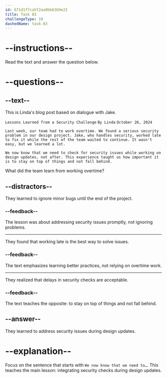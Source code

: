 ```yaml
---
id: 671d1f7ca5f2aa0bb63b9e22
title: Task 83
challengeType: 19
dashedName: task-83
---
```


<!-- READING -->

# --instructions--

Read the text and answer the question below.

# --questions--

## --text--

This is Linda's blog post based on dialogue with Jake.

`Lessons Learned from a Security Challenge`
`By Linda`
`October 26, 2024`

`Last week, our team had to work overtime. We found a serious security problem in our design project. Jake, who handles security, worked late to fix it while the rest of the team waited to continue. It wasn't easy, but we learned a lot.`

`We now know that we need to check for security issues while working on design updates, not after. This experience taught us how important it is to stay on top of things and not fall behind.`

What did the team learn from working overtime?

## --distractors--

They learned to ignore minor bugs until the end of the project.

### --feedback--

The lesson was about addressing security issues promptly, not ignoring problems.

---

They found that working late is the best way to solve issues.

### --feedback--

The text emphasizes learning better practices, not relying on overtime work.

---

They realized that delays in security checks are acceptable.

### --feedback--

The text teaches the opposite: to stay on top of things and not fall behind.

## --answer--

They learned to address security issues during design updates.

# --explanation--

Focus on the sentence that starts with `We now know that we need to…`. This teaches the main lesson: integrating security checks during design updates.

